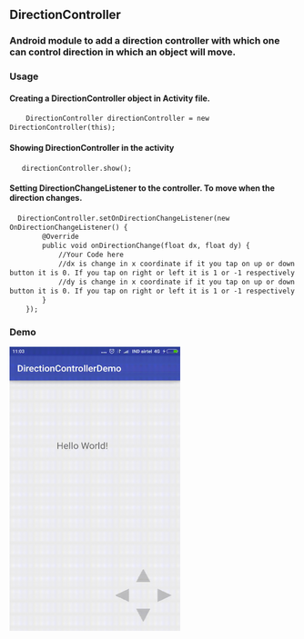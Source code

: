 ## DirectionController

### Android module to add a direction controller with which one can control direction in which an object will move.

### Usage

#### Creating a DirectionController object in Activity file.

```
    DirectionController directionController = new DirectionController(this);
```

#### Showing DirectionController in the activity

```
   directionController.show();
```

#### Setting DirectionChangeListener to the controller. To move when the direction changes.

```
  DirectionController.setOnDirectionChangeListener(new OnDirectionChangeListener() {
        @Override
        public void onDirectionChange(float dx, float dy) {
            //Your Code here
            //dx is change in x coordinate if it you tap on up or down button it is 0. If you tap on right or left it is 1 or -1 respectively
            //dy is change in x coordinate if it you tap on up or down button it is 0. If you tap on right or left it is 1 or -1 respectively
        }
    });
```
### Demo

<img src="https://github.com/Anwesh43/DirectionController/blob/master/demo/directioncontroller.gif" width="300px" height="500px">
